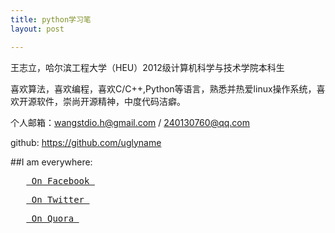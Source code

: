 ```yaml
---
title: python学习笔
layout: post

---
```

王志立，哈尔滨工程大学（HEU）2012级计算机科学与技术学院本科生

喜欢算法，喜欢编程，喜欢C/C++,Python等语言，熟悉并热爱linux操作系统，喜欢开源软件，崇尚开源精神，中度代码洁癖。

个人邮箱：wangstdio.h@gmail.com / 240130760@qq.com

github: <a href = "https://github.com/uglyname">https://github.com/uglyname</a> 

##I am everywhere: 

<pre>	<a href = "https://www.facebook.com/wangstdio.h"> On Facebook </a> </pre>

<pre>	<a href = "https://twitter.com/Wzl_Linux"> On Twitter </a></pre>

<pre>	<a href = "http://www.quora.com/Wang-Zhili"> On Quora </a> </pre>
